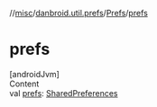 //[misc](../../index.md)/[danbroid.util.prefs](../index.md)/[Prefs](index.md)/[prefs](prefs.md)



# prefs  
[androidJvm]  
Content  
val [prefs](prefs.md): [SharedPreferences](https://developer.android.com/reference/kotlin/android/content/SharedPreferences.html)  



